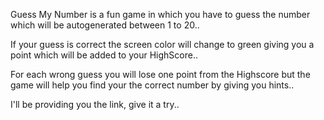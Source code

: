 Guess My Number is a fun game in which you have to guess the number which will be autogenerated between 1 to 20..

If your guess is correct the screen color will change to green giving you a point which will be added to your HighScore..

For each wrong guess you will lose one point from the Highscore but the game will help you find your the correct number by giving you hints..

I'll be providing you the link, give it a try..
